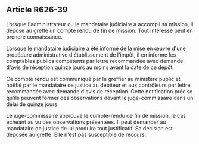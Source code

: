 Article R626-39
----
Lorsque l'administrateur ou le mandataire judiciaire a accompli sa mission, il
dépose au greffe un compte rendu de fin de mission. Tout intéressé peut en
prendre connaissance.

Lorsque le mandataire judiciaire a été informé de la mise en œuvre d'une
procédure administrative d'établissement de l'impôt, il en informe les
comptables publics compétents par lettre recommandée avec demande d'avis de
réception quinze jours au moins avant la date de ce dépôt.

Ce compte rendu est communiqué par le greffier au ministère public et notifié
par le mandataire de justice au débiteur et aux contrôleurs par lettre
recommandée avec demande d'avis de réception. Cette notification précise qu'ils
peuvent former des observations devant le juge-commissaire dans un délai de
quinze jours.

Le juge-commissaire approuve le compte-rendu de fin de mission, le cas échéant
au vu des observations présentées. Il peut demander au mandataire de justice de
lui produire tout justificatif. Sa décision est déposée au greffe. Elle n'est
pas susceptible de recours.
